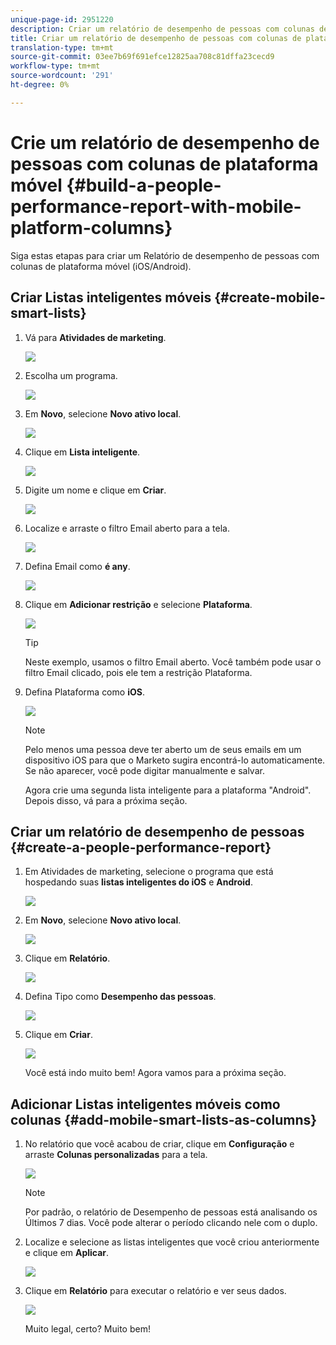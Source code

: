 ```yaml
---
unique-page-id: 2951220
description: Criar um relatório de desempenho de pessoas com colunas de plataforma móvel - Documentos do marketing - Documentação do produto
title: Criar um relatório de desempenho de pessoas com colunas de plataforma móvel
translation-type: tm+mt
source-git-commit: 03ee7b69f691efce12825aa708c81dffa23cecd9
workflow-type: tm+mt
source-wordcount: '291'
ht-degree: 0%

---
```



# Crie um relatório de desempenho de pessoas com colunas de plataforma móvel {#build-a-people-performance-report-with-mobile-platform-columns}

Siga estas etapas para criar um Relatório de desempenho de pessoas com colunas de plataforma móvel (iOS/Android).

## Criar Listas inteligentes móveis {#create-mobile-smart-lists}

1. Vá para **Atividades de marketing**.

   ![](assets/ma.png)

1. Escolha um programa.

   ![](assets/two-1.png)

1. Em **Novo**, selecione **Novo ativo local**.

   ![](assets/three-1.png)

1. Clique em **Lista inteligente**.

   ![](assets/four-1.png)

1. Digite um nome e clique em **Criar**.

   ![](assets/five-1.png)

1. Localize e arraste o filtro Email aberto para a tela.

   ![](assets/six-1.png)

1. Defina Email como **é any**.

   ![](assets/seven.png)

1. Clique em **Adicionar restrição** e selecione **Plataforma**.

   ![](assets/eight.png)

   >[!TIP]
   >
   >Neste exemplo, usamos o filtro Email aberto. Você também pode usar o filtro Email clicado, pois ele tem a restrição Plataforma.

1. Defina Plataforma como **iOS**.

   ![](assets/nine.png)

   >[!NOTE]
   >
   >Pelo menos uma pessoa deve ter aberto um de seus emails em um dispositivo iOS para que o Marketo sugira encontrá-lo automaticamente. Se não aparecer, você pode digitar manualmente e salvar.

   Agora crie uma segunda lista inteligente para a plataforma &quot;Android&quot;. Depois disso, vá para a próxima seção.

## Criar um relatório de desempenho de pessoas {#create-a-people-performance-report}

1. Em Atividades de marketing, selecione o programa que está hospedando suas **listas inteligentes do iOS** e **Android**.

   ![](assets/ten.png)

1. Em **Novo**, selecione **Novo ativo local**.

   ![](assets/eleven.png)

1. Clique em **Relatório**.

   ![](assets/twelve.png)

1. Defina Tipo como **Desempenho das pessoas**.

   ![](assets/thirteen.png)

1. Clique em **Criar**.

   ![](assets/fourteen.png)

   Você está indo muito bem! Agora vamos para a próxima seção.

## Adicionar Listas inteligentes móveis como colunas {#add-mobile-smart-lists-as-columns}

1. No relatório que você acabou de criar, clique em **Configuração** e arraste **Colunas personalizadas** para a tela.

   ![](assets/fifteen.png)

   >[!NOTE]
   >
   >Por padrão, o relatório de Desempenho de pessoas está analisando os Últimos 7 dias. Você pode alterar o período clicando nele com o duplo.

1. Localize e selecione as listas inteligentes que você criou anteriormente e clique em **Aplicar**.

   ![](assets/sixteen.png)

1. Clique em **Relatório** para executar o relatório e ver seus dados.

   ![](assets/seventeen.png)

   Muito legal, certo? Muito bem!
